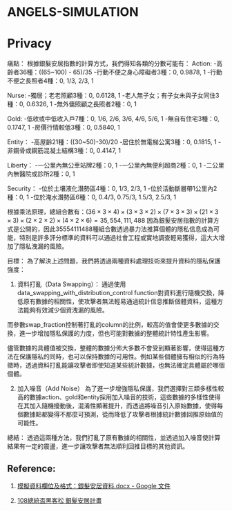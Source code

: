 # ANGELS-SIMULATION


# Privacy
痛點：
根據銀髮安居指數的計算方式，我們得知各類的分數可能有：
Action:
-高齡者36種：((65~100) - 65)/35
-行動不便之身心障礙者3種：0, 0.9878, 1
-行動不便之長照者4種：0, 1/3, 2/3, 1

Nurse:
-獨居；老老照顧3種：0, 0.6128, 1
-老人無子女；有子女未與子女同住3種：0, 0.6326, 1
-無外傭照顧之長照者2種：0, 1

Gold:
-低收或中低收入戶7種：0, 1/6, 2/6, 3/6, 4/6, 5/6, 1
-無自有住宅3種：0, 0.1747, 1
-房價行情較低3種：0, 0.5840, 1

Entity：
-高屋齡21種：((30~50)-30)/20
-居住於無電梯公寓3種：0, 0.1815, 1
-非鋼骨或鋼筋混凝土結構3種：0, 0.4147, 1

Liberty：
-一公里內無公車站牌2種：0, 1
-一公里內無便利超商2種：0, 1
-二公里內無醫院或診所2種：0, 1

Security：
-位於土壤液化潛勢區4種：0, 1/3, 2/3, 1
-位於活動斷層帶1公里內2種：0, 1
-位於淹水潛勢區6種：0, 0.4/3, 0.75/3, 1.5/3, 2.5/3, 1

根據乘法原理，總組合數有：$(36\times 3\times 4)\times(3\times 3\times 2)\times(7\times 3\times 3)\times (21\times 3\times 3)\times (2\times 2\times 2)\times (4\times 2\times 6) = 35,554,111,488$
因為銀髮安居指數的計算方式是公開的，因此35554111488種組合數透過暴力法推算個體的隱私信息成為可能，特別是許多評分標準的資料可以通過社會工程或實地調查輕易獲得，這大大增加了隱私洩漏的風險。

目標：
為了解決上述問題，我們將透過兩種資料處理技術來提升資料的隱私保護強度：
1. 資料打亂（Data Swapping）： 通過使用 data_swapping_with_distribution_control function對資料進行隨機交換，降低原有數據的相關性，使攻擊者無法輕易通過統計信息推斷個體資料，這種方法能夠有效減少個資洩漏的風險。

而參數swap_fraction控制著打亂的column的比例，較高的值會使更多數據的交換，進一步增加隱私保護的力度，但也可能對數據的整體統計特性產生影響。

儘管數據的具體值被交換，整體的數據分佈大多數不會受到顯著影響，使得這種方法在保護隱私的同時，也可以保持數據的可用性。例如某些個體擁有相似的行為特徵時，透過資料打亂能讓攻擊者即使知道某些統計數據，也無法確定具體屬於哪個個體。

2. 加入噪音（Add Noise）
為了進一步增強隱私保護，我們選擇對三類多樣性較高的數據action、gold和entity採用加入噪音的技術，這些數據的多樣性使得在其加入隨機擾動後，混淆性顯著提升，而透過將噪音引入原始數據，使得每個數據點都變得不那麼可預測，從而降低了攻擊者根據統計數據回推原始值的可能性。

總結：
透過這兩種方法，我們打亂了原有數據的相關性，並透過加入噪音使計算結果有一定的震盪，進一步讓攻擊者無法順利回推目標的其他資訊。





## Reference:
1. [模擬資料欄位及格式：銀髮安居資料.docx - Google 文件](https://docs.google.com/document/d/1I9YC_yLy86W04w5yIDsURrQS6wOOiIr3/edit)

2. [108總統盃黑客松 銀髮安居計畫](https://presidential-hackathon.taiwan.gov.tw/history/2019/files/18.第十八組_銀髮天使_複選會議簡報.pdf)
